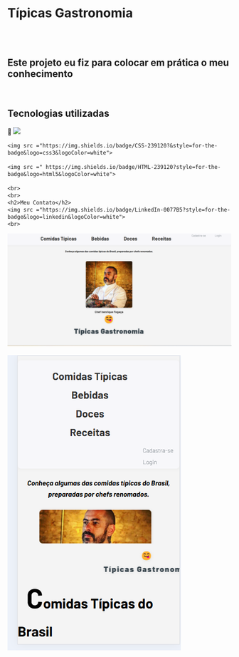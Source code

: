 <h1>Típicas Gastronomia</h1>
<br>
<br>
<p><h2>Este projeto eu fiz para colocar em prática o meu conhecimento</h2></p>
<br>
<h2>Tecnologias utilizadas</h2>🚀
    <img src ="https://img.shields.io/badge/JavaScript-F7DF1E?style=for-the-badge&logo=javascript&logoColor=black">
   
    <img src ="https://img.shields.io/badge/CSS-239120?&style=for-the-badge&logo=css3&logoColor=white">
     
    <img src ="	https://img.shields.io/badge/HTML-239120?style=for-the-badge&logo=html5&logoColor=white">
    
    <br>
    <br>
    <h2>Meu Contato</h2>
    <img src ="https://img.shields.io/badge/LinkedIn-0077B5?style=for-the-badge&logo=linkedin&logoColor=white">
    <br>

<img src ="https://github.com/jardelMessias39/comida-tipica-brasil/blob/main/tipicas/imagem%20disktop.png?raw=true"/>
<br>
<br>
<img src ="https://github.com/jardelMessias39/comida-tipica-brasil/blob/main/tipicas/imagem%20mobile.png?raw=true"/>

